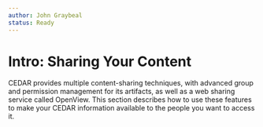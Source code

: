 ```yaml
---
author: John Graybeal
status: Ready
---
```

# Intro: Sharing Your Content

CEDAR provides multiple content-sharing techniques, 
with advanced group and permission management for its artifacts,
as well as a web sharing service called OpenView.
This section describes how to use these features
to make your CEDAR information available to the people you want to access it.
